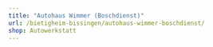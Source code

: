 ```yaml
---
title: "Autohaus Wimmer (Boschdienst)"
url: /bietigheim-bissingen/autohaus-wimmer-boschdienst/
shop: Autowerkstatt
---
```


